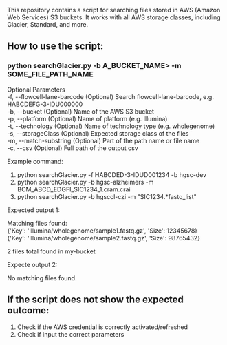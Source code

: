 This repository contains a script for searching files stored in AWS (Amazon Web Services) S3 buckets. It works with all AWS storage classes, including Glacier, Standard, and more.


## How to use the script:

### python searchGlacier.py -b A_BUCKET_NAME> -m SOME_FILE_PATH_NAME

Optional Parameters <br>
    -f, --flowcell-lane-barcode     (Optional) Search flowcell-lane-barcode, e.g. HABCDEFG-3-IDU000000 <br>
    -b, --bucket                    (Optional) Name of the AWS S3 bucket <br>
    -p, --platform                  (Optional) Name of platform (e.g. Illumina) <br>
    -t, --technology                (Optional) Name of technology type (e.g. wholegenome) <br>
    -s, --storageClass              (Optional) Expected storage class of the files <br>
    -m, --match-substring           (Optional) Part of the path name or file name <br>
    -c, --csv                       (Optional) Full path of the output csv

Example command:
1. python searchGlacier.py -f HABCDED-3-IDUD001234 -b hgsc-dev
2. python searchGlacier.py -b hgsc-alzheimers -m BCM_ABCD_EDGFI_SIC1234_1.cram.crai
3. python searchGlacier.py -b hgsccl-czi -m "SIC1234.*fastq_list"

Expected output 1:

Matching files found: <br>
{'Key': 'Illumina/wholegenome/sample1.fastq.gz', 'Size': 12345678} <br>
{'Key': 'Illumina/wholegenome/sample2.fastq.gz', 'Size': 98765432} <br>

2 files total found in my-bucket

Expecte output 2:

No matching files found.

## If the script does not show the expected outcome:
1. Check if the AWS credential is correctly activated/refreshed
2. Check if input the correct parameters